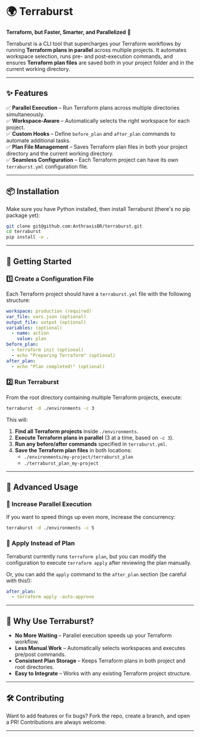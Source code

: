 # 🌍 Terraburst

**Terraform, but Faster, Smarter, and Parallelized** 🚀

Terraburst is a CLI tool that supercharges your Terraform workflows by running **Terraform plans in parallel** across multiple projects. It automates workspace selection, runs pre- and post-execution commands, and ensures **Terraform plan files** are saved both in your project folder and in the current working directory.

---

## ✨ Features
✅ **Parallel Execution** – Run Terraform plans across multiple directories simultaneously.  
✅ **Workspace-Aware** – Automatically selects the right workspace for each project.  
✅ **Custom Hooks** – Define `before_plan` and `after_plan` commands to automate additional tasks.  
✅ **Plan File Management** – Saves Terraform plan files in both your project directory and the current working directory.  
✅ **Seamless Configuration** – Each Terraform project can have its own `terraburst.yml` configuration file.

---

## 📦 Installation

Make sure you have Python installed, then install Terraburst (there's no pip package yet):


```sh
git clone git@github.com:AnthraxisBR/terraburst.git
cd terraburst
pip install -e .
```

---

## 🚀 Getting Started

### 1️⃣ Create a Configuration File
Each Terraform project should have a `terraburst.yml` file with the following structure:

```yaml
workspace: production (required)
var_file: vars.json (optional)
output_file: output (optional)
variables: (optional)
  - name: action
    value: plan
before_plan:
  - terraform init (optional)
  - echo "Preparing Terraform" (optional)
after_plan:
  - echo "Plan completed!" (optional)
```

### 2️⃣ Run Terraburst
From the root directory containing multiple Terraform projects, execute:

```sh
terraburst -d ./environments -c 3
```

This will:
1. **Find all Terraform projects** inside `./environments`.
2. **Execute Terraform plans in parallel** (3 at a time, based on `-c 3`).
3. **Run any before/after commands** specified in `terraburst.yml`.
4. **Save the Terraform plan files** in both locations:
   - `./environments/my-project/terraburst_plan`
   - `./terraburst_plan_my-project`

---

## 🔧 Advanced Usage

### 💨 Increase Parallel Execution
If you want to speed things up even more, increase the concurrency:

```sh
terraburst -d ./environments -c 5
```

### 🔄 Apply Instead of Plan
Terraburst currently runs `terraform plan`, but you can modify the configuration to execute `terraform apply` after reviewing the plan manually.

Or, you can add the `apply` command to the `after_plan` section (be careful with this!):

```yaml
after_plan:
  - terraform apply -auto-approve
```

---

## 🎯 Why Use Terraburst?
- **No More Waiting** – Parallel execution speeds up your Terraform workflow.
- **Less Manual Work** – Automatically selects workspaces and executes pre/post commands.
- **Consistent Plan Storage** – Keeps Terraform plans in both project and root directories.
- **Easy to Integrate** – Works with any existing Terraform project structure.

---

## 🛠️ Contributing
Want to add features or fix bugs? Fork the repo, create a branch, and open a PR! Contributions are always welcome.

---
